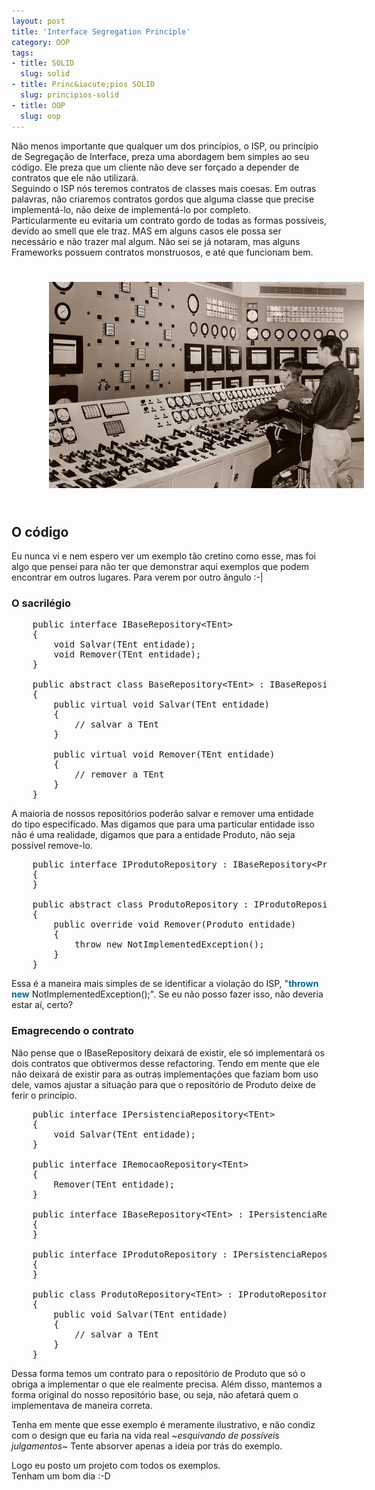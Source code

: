 ```yaml
--- 
layout: post
title: 'Interface Segregation Principle'
category: OOP
tags: 
- title: SOLID
  slug: solid
- title: Princ&iacute;pios SOLID
  slug: principios-solid  
- title: OOP
  slug: oop
---
```


Não menos importante que qualquer um dos princípios, o ISP, ou princípio de Segregação de Interface, preza uma abordagem bem simples ao seu código. Ele preza que um cliente não deve ser forçado a depender de contratos que ele não utilizará.  
Seguindo o ISP nós teremos contratos de classes mais coesas. Em outras palavras, não criaremos contratos gordos que alguma classe que precise implementá-lo, não deixe de implementá-lo por completo.  
Particularmente eu evitaria um contrato gordo de todas as formas possíveis, devido ao smell que ele traz. MAS em alguns casos ele possa ser necessário e não trazer mal algum. Não sei se já notaram, mas alguns Frameworks possuem contratos monstruosos, e até que funcionam bem.

<center>
	<img alt="Control room" src="/images/control-room.jpg" class="post_img" style="margin:25px 12% 25px;"/>
</center>

## O código

Eu nunca vi e nem espero ver um exemplo tão cretino como esse, mas foi algo que pensei para não ter que demonstrar aqui exemplos que podem encontrar em outros lugares. Para verem por outro ângulo :-|

### O sacrilégio

<pre name="code" class="c-sharp">
	public interface IBaseRepository&lt;TEnt&gt;
	{
		void Salvar(TEnt entidade);
		void Remover(TEnt entidade);
	}

	public abstract class BaseRepository&lt;TEnt&gt; : IBaseRepository&lt;TEnt&gt;
    {
        public virtual void Salvar(TEnt entidade)
        {
            // salvar a TEnt
        }

        public virtual void Remover(TEnt entidade)
        {
            // remover a TEnt
        }
    }
</pre>

A maioria de nossos repositórios poderão salvar e remover uma entidade do tipo especificado. Mas digamos que para uma particular entidade isso não é uma realidade, digamos que para a entidade Produto, não seja possível remove-lo.

<pre name="code" class="c-sharp">
	public interface IProdutoRepository : IBaseRepository&lt;Produto&gt;
	{
	}

	public abstract class ProdutoRepository : IProdutoRepository
    {
		public override void Remover(Produto entidade)
        {
            throw new NotImplementedException();
        }
    }
</pre>

Essa é a maneira mais simples de se identificar a violação do ISP, "<strong style="color:#069;">thrown new</strong> NotImplementedException();". Se eu não posso fazer isso, não deveria estar aí, certo?

### Emagrecendo o contrato

Não pense que o IBaseRepository deixará de existir, ele só implementará os dois contratos que obtivermos desse refactoring. Tendo em mente que ele não deixará de existir para as outras implementações que faziam bom uso dele, vamos ajustar a situação para que o repositório de Produto deixe de ferir o princípio.

<pre name="code" class="c-sharp">
	public interface IPersistenciaRepository&lt;TEnt&gt;
	{
		void Salvar(TEnt entidade);
	}

	public interface IRemocaoRepository&lt;TEnt&gt;
	{
		Remover(TEnt entidade);
	}
	
	public interface IBaseRepository&lt;TEnt&gt; : IPersistenciaRepository&lt;TEnt&gt;, IRemocaoRepository&lt;TEnt&gt;
	{
	}
	
	public interface IProdutoRepository : IPersistenciaRepository&lt;Produto&gt;
	{
	}

	public class ProdutoRepository&lt;TEnt&gt; : IProdutoRepository
    {
		public void Salvar(TEnt entidade)
        {
            // salvar a TEnt
        }
    }
</pre>

Dessa forma temos um contrato para o repositório de Produto que só o obriga a implementar o que ele realmente precisa. Além disso, mantemos a forma original do nosso repositório base, ou seja, não afetará quem o implementava de maneira correta.

Tenha em mente que esse exemplo é meramente ilustrativo, e não condiz com o design que eu faria na vida real ~*esquivando de possíveis julgamentos*~ Tente absorver apenas a ideia por trás do exemplo.

Logo eu posto um projeto com todos os exemplos.  
Tenham um bom dia :-D